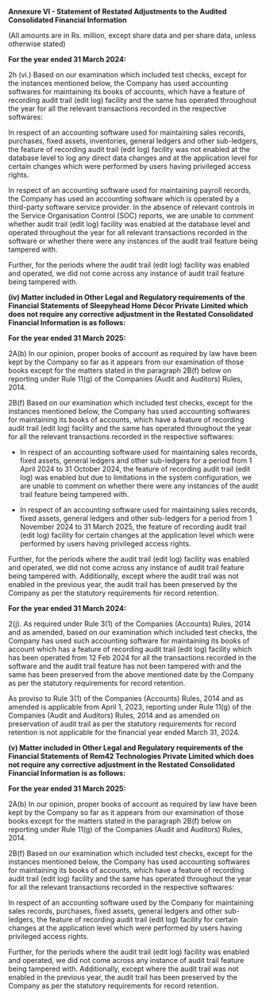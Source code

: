 **Annexure VI - Statement of Restated Adjustments to the Audited Consolidated Financial Information**

(All amounts are in Rs. million, except share data and per share data, unless otherwise stated)

**For the year ended 31 March 2024:**

2h (vi.) Based on our examination which included test checks, except for the instances mentioned below, the Company has used accounting softwares for maintaining its books of accounts, which have a feature of recording audit trail (edit log) facility and the same has operated throughout the year for all the relevant transactions recorded in the respective softwares:

In respect of an accounting software used for maintaining sales records, purchases, fixed assets, inventories, general ledgers and other sub-ledgers, the feature of recording audit trail (edit log) facility was not enabled at the database level to log any direct data changes and at the application level for certain changes which were performed by users having privileged access rights.

In respect of an accounting software used for maintaining payroll records, the Company has used an accounting software which is operated by a third-party software service provider. In the absence of relevant controls in the Service Organisation Control (SOC) reports, we are unable to comment whether audit trail (edit log) facility was enabled at the database level and operated throughout the year for all relevant transactions recorded in the software or whether there were any instances of the audit trail feature being tampered with.

Further, for the periods where the audit trail (edit log) facility was enabled and operated, we did not come across any instance of audit trail feature being tampered with.

**(iv) Matter included in Other Legal and Regulatory requirements of the Financial Statements of Sleepyhead Home Décor Private Limited which does not require any corrective adjustment in the Restated Consolidated Financial Information is as follows:**

**For the year ended 31 March 2025:**

2A(b) In our opinion, proper books of account as required by law have been kept by the Company so far as it appears from our examination of those books except for the matters stated in the paragraph 2B(f) below on reporting under Rule 11(g) of the Companies (Audit and Auditors) Rules, 2014.

2B(f) Based on our examination which included test checks, except for the instances mentioned below, the Company has used accounting softwares for maintaining its books of accounts, which have a feature of recording audit trail (edit log) facility and the same has operated throughout the year for all the relevant transactions recorded in the respective softwares:

- In respect of an accounting software used for maintaining sales records, fixed assets, general ledgers and other sub-ledgers for a period from 1 April 2024 to 31 October 2024, the feature of recording audit trail (edit log) was enabled but due to limitations in the system configuration, we are unable to comment on whether there were any instances of the audit trail feature being tampered with.

- In respect of an accounting software used for maintaining sales records, fixed assets, general ledgers and other sub-ledgers for a period from 1 November 2024 to 31 March 2025, the feature of recording audit trail (edit log) facility for certain changes at the application level which were performed by users having privileged access rights.

Further, for the periods where the audit trail (edit log) facility was enabled and operated, we did not come across any instance of audit trail feature being tampered with. Additionally, except where the audit trail was not enabled in the previous year, the audit trail has been preserved by the Company as per the statutory requirements for record retention.

**For the year ended 31 March 2024:**

2(j). As required under Rule 3(1) of the Companies (Accounts) Rules, 2014 and as amended, based on our examination which included test checks, the Company has used such accounting software for maintaining its books of account which has a feature of recording audit trail (edit log) facility which has been operated from 12 Feb 2024 for all the transactions recorded in the software and the audit trail feature has not been tampered with and the same has been preserved from the above mentioned date by the Company as per the statutory requirements for record retention.

As proviso to Rule 3(1) of the Companies (Accounts) Rules, 2014 and as amended is applicable from April 1, 2023, reporting under Rule 11(g) of the Companies (Audit and Auditors) Rules, 2014 and as amended on preservation of audit trail as per the statutory requirements for record retention is not applicable for the financial year ended March 31, 2024.

**(v) Matter included in Other Legal and Regulatory requirements of the Financial Statements of Rem42 Technologies Private Limited which does not require any corrective adjustment in the Restated Consolidated Financial Information is as follows:**

**For the year ended 31 March 2025:**

2A(b) In our opinion, proper books of account as required by law have been kept by the Company so far as it appears from our examination of those books except for the matters stated in the paragraph 2B(f) below on reporting under Rule 11(g) of the Companies (Audit and Auditors) Rules, 2014.

2B(f) Based on our examination which included test checks, except for the instances mentioned below, the Company has used accounting softwares for maintaining its books of accounts, which have a feature of recording audit trail (edit log) facility and the same has operated throughout the year for all the relevant transactions recorded in the respective softwares:

In respect of an accounting software used by the Company for maintaining sales records, purchases, fixed assets, general ledgers and other sub-ledgers, the feature of recording audit trail (edit log) facility for certain changes at the application level which were performed by users having privileged access rights.

Further, for the periods where the audit trail (edit log) facility was enabled and operated, we did not come across any instance of audit trail feature being tampered with. Additionally, except where the audit trail was not enabled in the previous year, the audit trail has been preserved by the Company as per the statutory requirements for record retention.